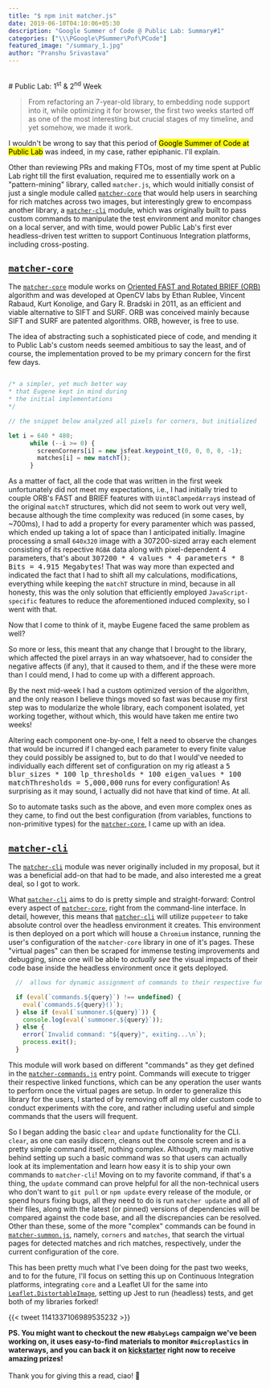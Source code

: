 ```yaml
---
title: "$ npm init matcher.js"
date: 2019-06-10T04:10:06+05:30
description: "Google Summer of Code @ Public Lab: Summary#1"
categories: ["\\\PGoogle\PSummer\Pof\PCode"]
featured_image: "/summary_1.jpg"
author: "Pranshu Srivastava"
---
```

<br/>
# Public Lab: 1<sup>st</sup> & 2<sup>nd</sup> Week

> From refactoring an 7-year-old library, to embedding node support into it, while optimizing it for browser, the first two weeks started off as one of the most interesting but crucial stages of my timeline, and yet somehow, we made it work.

I wouldn't be wrong to say that this period of <mark>Google Summer of Code at Public Lab</mark> was indeed, in my case, rather epiphanic. I'll explain.

Other than reviewing PRs and making FTOs, most of my time spent at Public Lab right till the first evaluation, required me to essentially work on a "pattern-mining" library, called `matcher.js`, which would initially consist of just a single module called [`matcher-core`](https://github.com/publiclab/matcher-core) that would help users in searching for rich matches across two images, but interestingly grew to encompass another library, a [`matcher-cli`](https://github.com/publiclab/matcher-cli) module, which was originally built to pass custom commands to manipulate the test environment and monitor changes on a local server, and with time, would power Public Lab's first ever headless-driven test written to support Continuous Integration platforms, including cross-posting.

## [`matcher-core`](https://github.com/publiclab/matcher-core)

The [`matcher-core`](https://github.com/publiclab/matcher-core) module works on [Oriented FAST and Rotated BRIEF (ORB)](http://www.willowgarage.com/sites/default/files/orb_final.pdf) algorithm and was developed at OpenCV labs by Ethan Rublee, Vincent Rabaud, Kurt Konolige, and Gary R. Bradski in 2011, as an efficient and viable alternative to SIFT and SURF. ORB was conceived mainly because SIFT and SURF are patented algorithms. ORB, however, is free to use.

The idea of abstracting such a sophisticated piece of code, and mending it to Public Lab's custom needs seemed ambitious to say the least, and of course, the implementation proved to be my primary concern for the first few days.


```js

/* a simpler, yet much better way
* that Eugene kept in mind during
* the initial implementations
*/

// the snippet below analyzed all pixels for corners, but initialized `matchT` only for the rich matches

let i = 640 * 480;
      while (--i >= 0) {
        screenCorners[i] = new jsfeat.keypoint_t(0, 0, 0, 0, -1);
        matches[i] = new matchT();      
      }
```


As a matter of fact, all the code that was written in the first week unfortunately did not meet my expectations, i.e., I had initially tried to couple ORB's FAST and BRIEF features with `Uint8ClampedArray`s instead of the original `matchT` structures, which did not seem to work out very well, because although the time complexity was reduced (in some cases, by ~700ms), I had to add a property for every paramenter which was passed, which ended up taking a lot of space than I anticipated initially. Imagine processing a small `640x320` image with a 307200-sized array each element consisting of its repective `RGBA` data along with pixel-dependent 4 parameters, that's about <kbd>307200 * 4 values * 4 parameters * 8 Bits = 4.915 Megabytes</kbd>! That was way more than expected and indicated the fact that I had to shift all my calculations, modifications, everything while keeping the `matchT` structure in mind, because in all honesty, this was the only solution that efficiently employed `JavaScript-specific` features to reduce the aforementioned induced complexity, so I went with that.

Now that I come to think of it, maybe Eugene faced the same problem as well?

So more or less, this meant that any change that I brought to the library, which affected the pixel arrays in an way whatsoever, had to consider the negative affects (if any), that it caused to them, and if the these were more than I could mend, I had to come up with a different approach.

By the next mid-week I had a custom optimized version of the algorithm, and the only reason I believe things moved so fast was because my first step was to modularize the whole library, each component isolated, yet working together, without which, this would have taken me entire two weeks!

Altering each component one-by-one, I felt a need to observe the changes that would be incurred if I changed each parameter to every finite value they could possibly be assigned to, but to do that I would've needed to individually each different set of configuration on my rig atleast a <kbd>5 blur_sizes * 100 lp_thresholds * 100 eigen_values * 100 matchThresholds = 5,000,000</kbd> runs for every configuration! As surprising as it may sound, I actually did not have that kind of time. At all.

So to automate tasks such as the above, and even more complex ones as they came, to find out the best configuration (from variables, functions to non-primitive types) for the [`matcher-core`](https://github.com/publiclab/matcher-core), I came up with an idea.

## [`matcher-cli`](https://github.com/publiclab/matcher-cli)

The [`matcher-cli`](https://github.com/publiclab/matcher-cli) module was never originally included in my proposal, but it was a beneficial add-on that had to be made, and also interested me a great deal, so I got to work.

<script src="https://gist.github.com/rexagod/d8c724a5bb8a4607b04767d9b3583ceb.js"></script>

What [`matcher-cli`](https://github.com/publiclab/matcher-cli) aims to do is pretty simple and straight-forward: Control every aspect of [`matcher-core`](https://github.com/publiclab/matcher-cli), right from the command-line interface. In detail, however, this means that [`matcher-cli`](https://github.com/publiclab/matcher-cli) will utilize `puppeteer` to take absolute control over the headless environment it creates. This environment is then deployed on a port which will house a `Chromium` instance, running the user's configuration of the `matcher-core` library in one of it's pages. These "virtual pages" can then be scraped for immense testing improvements and debugging, since one will be  able to *actually see* the visual impacts of their code base inside the headless environment once it gets deployed.


```js
  //  allows for dynamic assignment of commands to their respective functions

  if (eval(`commands.${query}`) !== undefined) {
    eval(`commands.${query}()`);
  } else if (eval(`summoner.${query}`)) {
    console.log(eval(`summoner.${query}`));
  } else {
    error(`Invalid command: "${query}", exiting...\n`);
    process.exit();
  }
```


This module will work based on different "commands" as they get defined in the [`matcher-commands.js`](https://github.com/publiclab/matcher-cli/blob/main/src/matcher-commands.js) entry point. Commands will execute to trigger their respective linked functions, which can be any operation the user wants to perform once the virtual pages are setup. In order to generalize this library for the users, I started of by removing off all my older custom code to conduct experiments with the core, and rather including useful and simple commands that the users will frequent.

So I began adding the basic `clear` and `update` functionality for the CLI. `clear`, as one can easily discern, cleans out the console screen and is a pretty simple command itself, nothing complex. Although, my main motive behind setting up such a basic command was so that users can actually look at its implementation and learn how easy it is to ship your own commands to `matcher-cli`! Moving on to my favorite command, if that's a thing, the  `update` command can prove helpful for all the non-technical users who don't want to `git pull` or `npm update` every release of the module, or spend hours fixing bugs, all they need to do is run `matcher update` and all of their files, along with the latest (or pinned) versions of dependencies will be compared against the code base, and all the discrepancies can be resolved. Other than these, some of the more "complex" commands can be found in  [`matcher-summon.js`](https://github.com/publiclab/matcher-cli/blob/main/src/matcher-summon.js), namely, `corners` and `matches`, that search the virtual pages for detected matches and rich matches, respectively, under the current configuration of the core.

This has been pretty much what I've been doing for the past two weeks, and to for the future, I'll focus on setting this up on Continuous Integration platforms, integrating `core` and a Leaflet UI for the same into [`Leaflet.DistortableImage`](https://github.com/rexagod/Leaflet.DistortableImage/commits/rexa-soc-ldi), setting up Jest to run (headless) tests, and get both of my libraries forked!

{{< tweet 1141337106989535232 >}}

**PS. You might want to checkout the new `#BabyLegs` campaign we've been working on, it uses easy-to-find materials to monitor `#microplastics` in waterways, and you can back it on [kickstarter](https://t.co/ueE2pS7CQC) right now to receive amazing prizes!**
<br/>
<br/>
Thank you for giving this a read, ciao! 👋

